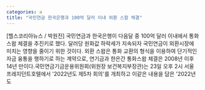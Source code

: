 ```yaml
---
categories: a
title: "국민연금 한국은행과 100억 달러 이내 외환 스왑 체결"
---
```

[헬스코리아뉴스 / 박원진] 국민연금과 한국은행이 다음달 중 100억 달러 이내에서 통화스왑 체결을 추진키로 했다. 달러당 원화값 하락세가 지속되자 국민연금이 외환시장에 미치는 영향을 줄이기 위한 것이다. 외환 스왑은 통화 교환의 형식을 이용하여 단기적인 자금 융통을 행하기로 하는 계약으로, 연기금과 한은간 통화스왑 체결은 2008년 이후 14년 만이다.국민연금기금운용위원회(위원장 보건복지부장관)는 23일 오후 2시 서울 프레지던트호텔에서 &#39;2022년도 제5차 회의&#39;를 개최하고 이같은 내용을 담은 &#39;2022년도